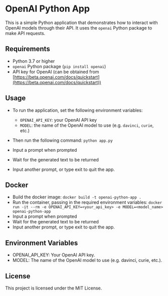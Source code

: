 # OpenAI Python App

This is a simple Python application that demonstrates how to interact with OpenAI models through their API. It uses the `openai` Python package to make API requests.

## Requirements
- Python 3.7 or higher
- `openai` Python package (`pip install openai`)
- API key for OpenAI (can be obtained from [https://beta.openai.com/docs/quickstart](https://beta.openai.com/docs/quickstart))

## Usage
- To run the application, set the following environment variables:
    + `OPENAI_API_KEY`: your OpenAI API key
    + `MODEL`: the name of the OpenAI model to use (e.g. `davinci`, `curie`, etc.)

- Then run the following command: `python app.py`
- Input a prompt when prompted
- Wait for the generated text to be returned
- Input another prompt, or type exit to quit the app.

## Docker
- Build the docker image: `docker build -t openai-python-app .`
- Run the container, passing in the required environment variables: `docker run -it --rm -e OPENAI_API_KEY=<your_api_key> -e MODEL=<model_name> openai-python-app`
- Input a prompt when prompted
- Wait for the generated text to be returned
- Input another prompt, or type exit to quit the app.

## Environment Variables
- OPENAI_API_KEY: Your OpenAI API key.
- MODEL: The name of the OpenAI model to use (e.g. davinci, curie, etc.).

## License
This project is licensed under the MIT License.
